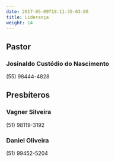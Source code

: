 ```yaml
---
date: 2017-05-09T18:11:39-03:00
title: Liderança
weight: 14
---
```


## Pastor

### Josinaldo Custódio do Nascimento

(55) 98444-4828



## Presbíteros


### Vagner Silveira

(51) 98119-3192


### Daniel Oliveira

(51) 99452-5204


